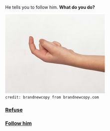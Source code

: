 He tells you to follow him. **What do you do?**

![follow](../images/lit/follow.jpg)  
`credit: brandnewcopy from brandnewcopy.com`

### [Refuse](spell.md)  
### [Follow him](colosseum.md)